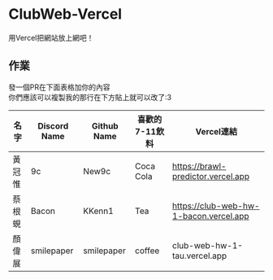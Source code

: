 # ClubWeb-Vercel
用Vercel把網站放上網吧！

## 作業
發一個PR在下面表格加你的內容<br>
你們應該可以複製我的那行在下方貼上就可以改了:3

|名字   |Discord Name |Github Name   |喜歡的7-11飲料|Vercel連結|
|-------|-------------|--------------|----------|----------|
|黃冠惟 |9c           |New9c         |Coca Cola     |https://brawl-predictor.vercel.app|
|蔡根蜆 |Bacon        |KKenn1       |Tea        |https://club-web-hw-1-bacon.vercel.app|
|顏偉展 |smilepaper   |smilepaper   |coffee     |club-web-hw-1-tau.vercel.app|